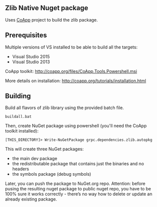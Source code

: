 Zlib Native Nuget package
-------------------------

Uses [CoApp](http://coapp.org/) project to build the zlib package.

Prerequisites
-------------
Multiple versions of VS installed to be able to build all the targets:
* Visual Studio 2015
* Visual Studio 2013

CoApp toolkit: http://coapp.org/files/CoApp.Tools.Powershell.msi

More details on installation: http://coapp.org/tutorials/installation.html

Building
--------

Build all flavors of zlib library using the provided batch file.
```
buildall.bat
```

Then, create NuGet package using powershell (you'll need the CoApp toolkit installed):
```
[THIS_DIRECTORY]> Write-NuGetPackage grpc.dependencies.zlib.autopkg
```

This will create three NuGet packages:
* the main dev package
* the redistributable package that contains just the binaries and no headers
* the symbols package (debug symbols)

Later, you can push the package to NuGet.org repo.
Attention: before pusing the resulting nuget package to public nuget repo, you have to be 100% sure it works correctly - there’s no way how to delete or update an already existing package.
